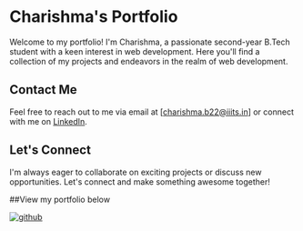 # Charishma's Portfolio

Welcome to my portfolio! I'm Charishma, a passionate second-year B.Tech student with a keen interest in web development. Here you'll find a collection of my projects and endeavors in the realm of web development.

## Contact Me

Feel free to reach out to me via email at [charishma.b22@iiits.in] or connect with me on [LinkedIn](https://www.linkedin.com/in/charishma-bollineni-46a625283/).

## Let's Connect

I'm always eager to collaborate on exciting projects or discuss new opportunities. Let's connect and make something awesome together!

##View my portfolio below

<a href="https://charishmas-portfolio.onrender.com"><img src="https://i.ibb.co/SVXmwV5/github.jpg" alt="github" border="0"></a>
